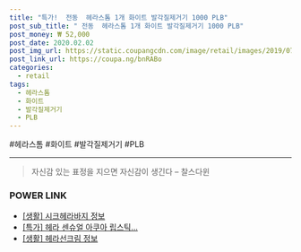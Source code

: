 ```yaml
--- 
title: "특가!  전동  헤라스톰 1개 화이트 발각질제거기 1000 PLB" 
post_sub_title: " 전동  헤라스톰 1개 화이트 발각질제거기 1000 PLB" 
post_money: ₩ 52,000 
post_date: 2020.02.02 
post_img_url: https://static.coupangcdn.com/image/retail/images/2019/07/24/19/5/8487d039-936b-4525-ade6-b49deebb6fd4.jpg 
post_link_url: https://coupa.ng/bnRABo 
categories: 
  - retail 
tags: 
  - 헤라스톰 
  - 화이트 
  - 발각질제거기 
  - PLB 
--- 
```

  #헤라스톰 #화이트 #발각질제거기 #PLB 
<hr> 

> 자신감 있는 표정을 지으면 자신감이 생긴다 – 찰스다윈 


### POWER LINK

* <a href="https://blog.naver.com/sakai111/221765846988" target="_blank"> [생활] 시크헤라바지 정보 </a>
* <a href="https://blog.naver.com/santokki14/221790243981" target="_blank">[특가] 헤라 센슈얼 아쿠아 립스틱...</a>
* <a href="https://blog.naver.com/sakai111/221760928906" target="_blank"> [생활] 헤라선크림 정보 </a>
